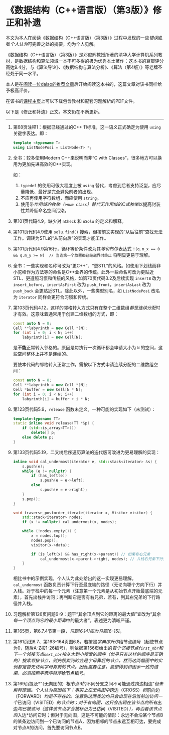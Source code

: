 # 《数据结构（C++语言版）（第3版）》修正和补遗

本文为本人在阅读《数据结构（C++语言版）（第3版）》过程中发现的一些*错误*或者*个人认为*可完善之处的摘要，均为个人见解。

《数据结构（C++语言版）（第3版）》是邓俊辉教授所著的清华大学计算机系列教材，是数据结构和算法领域一本不可多得的极为优秀本土著作：这本书的豆瓣评分高达9.4分，与《算法导论》、《数据结构与算法分析》、《算法（第4版）》等老牌圣经处于同一水平。

本人是在[阅读一位dalao的推荐文章](https://zhuanlan.zhihu.com/p/126386159)后开始阅读这本书的，这篇文章对该书同样给予极高评价。

在该书的[课程主页](https://dsa.cs.tsinghua.edu.cn/~deng/ds/dsacpp/)上可以下载包含教材和配套习题解析的PDF文件。

以下是《修正和补遗》正文。本文仍在不断更新。

---

1. 第68页注释1：根据已经通过的C++ 11标准，这一语义正式确定为使用 `using` 关键字表达。即：

   ```c++
   template <typename T>
   using ListNodePosi = ListNode<T> *;
   ```

2. 全书：较多使用Modern C++来说明而非“C with Classes”，很多地方可以换用为更加先进高效的C++实现。

   如：

   1.  `typedef` 的使用可很大程度上被 `using` 替代，考虑到后者支持泛型，应尽量降低、最好是完全避免前者的出现。
   2. 不应再使用字符数组，而应使用 `string`。
   3.  使用带*作用域的枚举（`enum class`）*替代*无作用域的C式枚举*以提高封装性并降低命名空间污染。

3. 第101页代码4.9，缺少对 `nCheck` 和 `nSolu` 的定义和解释。

4. 第101页代码4.9使用 `solu.find()` 搜索，但按前文实现的“从后往前”查找无法工作。调转为STL的“从前向后”的实现才能工作。

5. 第101页代码4.9第16行，循环等价条件改为其*等价*布尔表达式 `!(q.m_x == 0 && q.m_y >= N)  // 当连第一个放置都已经越界时终止` 将明显更易于理解。

6. 全书：一些实现和名称可改为“更C++”、“更STL”的风格。如使用下划线而非小驼峰作为方法等的命名是C++业界的传统。此外一些命名可改为更贴近STL、更遵照习惯和传统的风格，如第70页代码3.2及后续实现 `insertB` 改为 `insert_before`，`insertAsFirst` 改为 `push_front`，`insertAsLast` 改为 `push_back` 会更贴近STL。除此以外，一些类型别名，如 `ListNodePosi` 改名为 `iterator` 同样会更符合习惯和传统。

7. 第103页代码4.12，这样的邻格转入方式只有在整个二维数组*都是连续分配*时才有效。这意味着通常用于创建二维数组的方式，即：

   ```c++
   const auto N = 8;
   Cell **labyrinth = new Cell *[N];
   for (int i = 0; i < N; i++)
       labyrinth[i] = new Cell[N];
   ```

   是**不能**正常转入邻格的。原因是每执行一次循环都会申请大小为 `N` 的空间，这些空间整体上并不是连续的。

   要使本代码的邻格转入正常工作，需按以下方式申请连续分配的二维数组空间：

   ```c++
   const auto N = 8;
   Cell **labyrinth = new Cell *[N];
   Cell *buffer = new Cell[N * N];
   for (int i = 0; i < N; i++)
       labyrinth[i] = buffer + i * N;
   ```

8. 第123页代码5.9，`release` 函数未定义。一种可能的实现如下（未测试）：

   ```c++
   template<typename TT>
   static inline void release(TT *&p) {
       if (std::is_array<TT>())
           delete[] p;
       else delete p;
   }
   ```

9. 第133页代码5.19，二叉树后序遍历算法的迭代版可改进为更易理解的实现：

   ```c++
   inline void cal_undermost(iterator e, std::stack<iterator> &s) {
       s.push(e);
       while (e != nullptr) {
           if (has_left(e))
               s.push(e = e->left);
           else
               s.push(e = e->right);
       }
       s.pop();
   }
   
   void traverse_postorder_iterate(iterator x, Visitor visitor) {
       std::stack<iterator> nodes;
       if (x != nullptr) cal_undermost(x, nodes);
   
       while (!nodes.empty()) {
           x = nodes.top();
           nodes.pop();
           visitor(x->data);
   
           if (is_left(x) && has_right(x->parent)) // 如果有右兄弟
               cal_undermost(x->parent->right, nodes); // 入栈右兄弟下行至最底端的路径
       }
   }
   ```
   
   相比书中的示例实现，个人认为此处给出的这一实现更易理解。`cal_undermost` 函数负责计算下行至最底端的路径（无论向哪个方向下行）并入栈。对于栈中的每一个元素（注意第一个元素是从初始节点开始最底端的元素），首先出栈并访问；再判断它是否有右兄弟，若有，列其右兄弟的下行路径并入栈。
   
10. 习题解析第126页问题6-9：题干“其余顶点到它的距离的最大值”宜改为“其余*每一个顶点到它的最小距离*中的最大者”，表述更为清晰严谨。

11. 第165页，第6.7.4节第一段，*习题[6.14]*应为*习题[6-15]*。

12. 第161页图6.7、第163-164页图6.8，若按照*字典序升序*给节点编号（起使节点为0，随后A-Z按1-26编号），则依据第156页给出的*首个邻接节点`first_nbr`*和*下一个邻接节点`next_nbr`*按从大到小搜索的顺序（似乎只有这样的顺序是正确的）搜索邻接节点，则先搜索到的会是字母靠后的节点，然而这两幅图中的实例都是首先访问字母靠前的节点。因此需要注意，要想得到和图示一致的结果，必须按照*字典序降序*给节点编号。

13. 第169页提及*“（无向图的）根节点R的不同分支之间不可能通过跨边相连”*但未解释原因。个人认为原因如下：事实上在无向图中*跨边（CROSS）*和*前向边（FORWARD）*均是不存在的。注意到这两类边均只会出现在沿当前边访问一个*已访问（VISITED）*的节点时；对于有向图，这只会出现在该节点的所有*出边*均已被访问（这样该节点才会被标记为*已访问（VISITED）*），再沿着该节点的*入边*访问它时；但对于无向图，这是不可能的情形：永远不会沿某个节点B的某条边访问到一个已访问的节点A，因为相邻的节点永远互相可达，要完成对节点A的访问，首先要访问节点B。